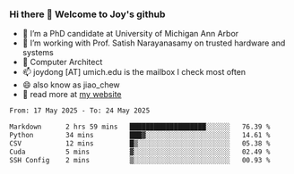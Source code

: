 ### Hi there 👋 Welcome to Joy's github

- 🔭 I’m a PhD candidate at University of Michigan Ann Arbor
- 🌱 I’m working with Prof. Satish Narayanasamy on trusted hardware and systems
- 👯 Computer Architect
- 📫 joydong [AT] umich.edu is the mailbox I check most often
- 😄 also know as jiao_chew
- 💬 read more at [my website](https://joydddd.github.io/)
<!--START_SECTION:waka-->

```txt
From: 17 May 2025 - To: 24 May 2025

Markdown      2 hrs 59 mins   ███████████████████░░░░░░   76.39 %
Python        34 mins         ███▓░░░░░░░░░░░░░░░░░░░░░   14.61 %
CSV           12 mins         █▒░░░░░░░░░░░░░░░░░░░░░░░   05.38 %
Cuda          5 mins          ▓░░░░░░░░░░░░░░░░░░░░░░░░   02.49 %
SSH Config    2 mins          ▒░░░░░░░░░░░░░░░░░░░░░░░░   00.93 %
```

<!--END_SECTION:waka-->

